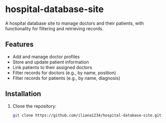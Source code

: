 # hospital-database-site

A hospital database site to manage doctors and their patients, with functionality for filtering and retrieving records.

## Features
- Add and manage doctor profiles
- Store and update patient information
- Link patients to their assigned doctors
- Filter records for doctors (e.g., by name, position)
- Filter records for patients (e.g., by name, diagnosis)

## Installation
1. Clone the repository:
   ```bash
   git clone https://github.com/iliana1234/hospital-database-site.git

